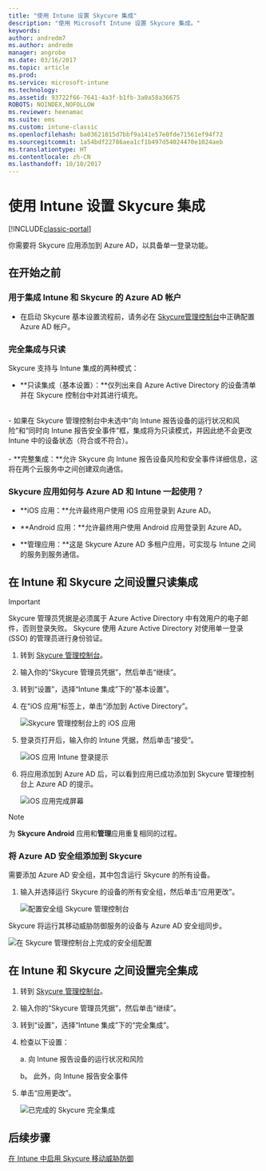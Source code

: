 ```yaml
---
title: "使用 Intune 设置 Skycure 集成"
description: "使用 Microsoft Intune 设置 Skycure 集成。"
keywords: 
author: andredm7
ms.author: andredm
manager: angrobe
ms.date: 03/16/2017
ms.topic: article
ms.prod: 
ms.service: microsoft-intune
ms.technology: 
ms.assetid: 93722f66-7641-4a3f-b1fb-3a0a58a36675
ROBOTS: NOINDEX,NOFOLLOW
ms.reviewer: heenamac
ms.suite: ems
ms.custom: intune-classic
ms.openlocfilehash: ba03621015d7bbf9a141e57e0fde71561ef94f72
ms.sourcegitcommit: 1a54bdf22786aea1cf1b497d54024470e1024aeb
ms.translationtype: HT
ms.contentlocale: zh-CN
ms.lasthandoff: 10/10/2017
---
```

# <a name="set-up-the-skycure-integration-with-intune"></a>使用 Intune 设置 Skycure 集成

[!INCLUDE[classic-portal](../includes/classic-portal.md)]

你需要将 Skycure 应用添加到 Azure AD，以具备单一登录功能。

## <a name="before-you-begin"></a>在开始之前

### <a name="azure-ad-account-used-to-integrate-intune-and-skycure"></a>用于集成 Intune 和 Skycure 的 Azure AD 帐户

-   在启动 Skycure 基本设置流程前，请务必在 [Skycure管理控制台](https://aad.skycure.com)中正确配置 Azure AD 帐户。

### <a name="full-integration-vs-read-only"></a>完全集成与只读

Skycure 支持与 Intune 集成的两种模式：

-   **只读集成（基本设置）：**仅列出来自 Azure Active Directory 的设备清单并在 Skycure 控制台中对其进行填充。
<br>
    -   如果在 Skycure 管理控制台中未选中“向 Intune 报告设备的运行状况和风险”和“同时向 Intune 报告安全事件”框，集成将为只读模式，并因此绝不会更改 Intune 中的设备状态（符合或不符合）。
<br></br>
-   **完整集成：**允许 Skycure 向 Intune 报告设备风险和安全事件详细信息，这将在两个云服务中之间创建双向通信。

### <a name="how-the-skycure-apps-are-used-with-azure-ad-and-intune"></a>Skycure 应用如何与 Azure AD 和 Intune 一起使用？

-   **iOS 应用：**允许最终用户使用 iOS 应用登录到 Azure AD。

-   **Android 应用：**允许最终用户使用 Android 应用登录到 Azure AD。

-   **管理应用：**这是 Skycure Azure AD 多租户应用，可实现与 Intune 之间的服务到服务通信。

## <a name="to-set-up-the-read-only-integration-between-intune-and-skycure"></a>在 Intune 和 Skycure 之间设置只读集成

> [!IMPORTANT]
> Skycure 管理员凭据是必须属于 Azure Active Directory 中有效用户的电子邮件，否则登录失败。 Skycure 使用 Azure Active Directory 对使用单一登录 (SSO) 的管理员进行身份验证。

1.  转到 [Skycure 管理控制台](https://aad.skycure.com)。

2.  输入你的“Skycure 管理员凭据”，然后单击“继续”。

3.  转到“设置”，选择“Intune 集成”下的“基本设置”。

4.  在“iOS 应用”标签上，单击“添加到 Active Directory”。

    ![Skycure 管理控制台上的 iOS 应用](../media/mtp/skycure-setup-1.png)

5.  登录页打开后，输入你的 Intune 凭据，然后单击“接受”。

    ![iOS 应用 Intune 登录提示](../media/mtp/skycure-setup-2.png)

6.  将应用添加到 Azure AD 后，可以看到应用已成功添加到 Skycure 管理控制台上 Azure AD 的提示。

    ![iOS 应用完成屏幕](../media/mtp/skycure-setup-3.png)

> [!NOTE]
> 为 **Skycure Android** 应用和**管理**应用重复相同的过程。

### <a name="add-an-azure-ad-security-group-into-skycure"></a>将 Azure AD 安全组添加到 Skycure

需要添加 Azure AD 安全组，其中包含运行 Skycure 的所有设备。

1.  输入并选择运行 Skycure 的设备的所有安全组，然后单击“应用更改”。

    ![配置安全组 Skycure 管理控制台](../media/mtp/skycure-setup-4.png)

Skycure 将运行其移动威胁防御服务的设备与 Azure AD 安全组同步。

![在 Skycure 管理控制台上完成的安全组配置](../media/mtp/skycure-setup-5.png)

## <a name="set-up-the-full-integration-between-intune-and-skycure"></a>在 Intune 和 Skycure 之间设置完全集成

1.  转到 [Skycure 管理控制台](https://aad.skycure.com)。

2.  输入你的“Skycure 管理员凭据”，然后单击“继续”。

3.  转到“设置”，选择“Intune 集成”下的“完全集成”。

4.  检查以下设置：

    a.  向 Intune 报告设备的运行状况和风险

    b。  此外，向 Intune 报告安全事件

5.  单击“应用更改”。

    ![已完成的 Skycure 完全集成](../media/mtp/skycure-setup-6.png)

## <a name="next-steps"></a>后续步骤

[在 Intune 中启用 Skycure 移动威胁防御](/intune-classic/deploy-use/enable-skycure-mobile-threat-defense-in-intune)
